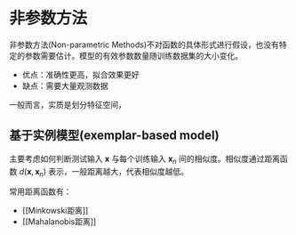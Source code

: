 # 非参数方法

非参数方法(Non-parametric Methods)不对函数的具体形式进行假设，也没有特定的参数需要估计。模型的有效参数数量随训练数据集的大小变化。



+ 优点：准确性更高，拟合效果更好
+ 缺点：需要大量观测数据

一般而言，实质是划分特征空间，

## 基于实例模型(exemplar-based model)

主要考虑如何判断测试输入 $\mathbf{x}$ 与每个训练输入 $\mathbf{x}_n$ 间的相似度。相似度通过距离函数 $d(\mathbf{x},\mathbf{x}_n)$ 表示，一般距离越大，代表相似度越低。

常用距离函数有：
+  [[Minkowski距离]]
+ [[Mahalanobis距离]]